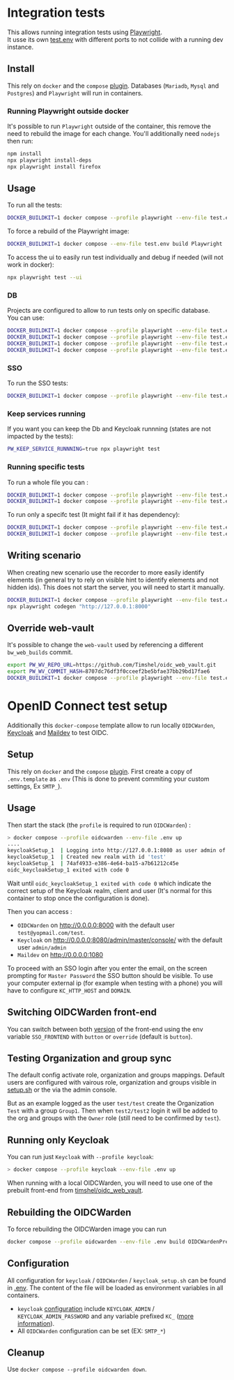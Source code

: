 # Integration tests

This allows running integration tests using [Playwright](https://playwright.dev/).
\
It usse its own [test.env](/test/scenarios/test.env) with different ports to not collide with a running dev instance.

## Install

This rely on `docker` and the `compose` [plugin](https://docs.docker.com/compose/install/).
Databases (`Mariadb`, `Mysql` and `Postgres`) and `Playwright` will run in containers.

### Running Playwright outside docker

It's possible to run `Playwright` outside of the container, this remove the need to rebuild the image for each change.
You'll additionally need `nodejs` then run:

```bash
npm install
npx playwright install-deps
npx playwright install firefox
```

## Usage

To run all the tests:

```bash
DOCKER_BUILDKIT=1 docker compose --profile playwright --env-file test.env run Playwright
```

To force a rebuild of the Playwright image:
```bash
DOCKER_BUILDKIT=1 docker compose --env-file test.env build Playwright
```

To access the ui to easily run test individually and debug if needed (will not work in docker):

```bash
npx playwright test --ui
```

### DB

Projects are configured to allow to run tests only on specific database.
\
You can use:

```bash
DOCKER_BUILDKIT=1 docker compose --profile playwright --env-file test.env run Playwright test --project=mariadb
DOCKER_BUILDKIT=1 docker compose --profile playwright --env-file test.env run Playwright test --project=mysql
DOCKER_BUILDKIT=1 docker compose --profile playwright --env-file test.env run Playwright test --project=postgres
DOCKER_BUILDKIT=1 docker compose --profile playwright --env-file test.env run Playwright test --project=sqlite
```

### SSO

To run the SSO tests:

```bash
DOCKER_BUILDKIT=1 docker compose --profile playwright --env-file test.env run Playwright test --project sso-sqlite
```

### Keep services running

If you want you can keep the Db and Keycloak runnning (states are not impacted by the tests):

```bash
PW_KEEP_SERVICE_RUNNNING=true npx playwright test
```

### Running specific tests

To run a whole file you can :

```bash
DOCKER_BUILDKIT=1 docker compose --profile playwright --env-file test.env run Playwright test --project=sqlite tests/login.spec.ts
DOCKER_BUILDKIT=1 docker compose --profile playwright --env-file test.env run Playwright test --project=sqlite login
```

To run only a specifc test (It might fail if it has dependency):

```bash
DOCKER_BUILDKIT=1 docker compose --profile playwright --env-file test.env run Playwright test --project=sqlite -g "Account creation"
DOCKER_BUILDKIT=1 docker compose --profile playwright --env-file test.env run Playwright test --project=sqlite tests/login.spec.ts:16
```

## Writing scenario

When creating new scenario use the recorder to more easily identify elements (in general try to rely on visible hint to identify elements and not hidden ids).
This does not start the server, you will need to start it manually.

```bash
DOCKER_BUILDKIT=1 docker compose --profile playwright --env-file test.env up OIDCWarden
npx playwright codegen "http://127.0.0.1:8000"
```

## Override web-vault

It's possible to change the `web-vault` used by referencing a different `bw_web_builds` commit.

```bash
export PW_WV_REPO_URL=https://github.com/Timshel/oidc_web_vault.git
export PW_WV_COMMIT_HASH=8707dc76df3f0cceef2be5bfae37bb29bd17fae6
DOCKER_BUILDKIT=1 docker compose --profile playwright --env-file test.env build Playwright
```

# OpenID Connect test setup

Additionally this `docker-compose` template allow to run locally `OIDCWarden`, [Keycloak](https://www.keycloak.org/) and [Maildev](https://github.com/timshel/maildev) to test OIDC.

## Setup

This rely on `docker` and the `compose` [plugin](https://docs.docker.com/compose/install/).
First create a copy of `.env.template` as `.env` (This is done to prevent commiting your custom settings, Ex `SMTP_`).

## Usage

Then start the stack (the `profile` is required to run `OIDCWarden`) :

```bash
> docker compose --profile oidcwarden --env-file .env up
....
keycloakSetup_1  | Logging into http://127.0.0.1:8080 as user admin of realm master
keycloakSetup_1  | Created new realm with id 'test'
keycloakSetup_1  | 74af4933-e386-4e64-ba15-a7b61212c45e
oidc_keycloakSetup_1 exited with code 0
```

Wait until `oidc_keycloakSetup_1 exited with code 0` which indicate the correct setup of the Keycloak realm, client and user (It's normal for this container to stop once the configuration is done).

Then you can access :

- `OIDCWarden` on http://0.0.0.0:8000 with the default user `test@yopmail.com/test`.
- `Keycloak` on http://0.0.0.0:8080/admin/master/console/ with the default user `admin/admin`
- `Maildev` on http://0.0.0.0:1080

To proceed with an SSO login after you enter the email, on the screen prompting for `Master Password` the SSO button should be visible.
To use your computer external ip (for example when testing with a phone) you will have to configure `KC_HTTP_HOST` and `DOMAIN`.

## Switching OIDCWarden front-end

You can switch between both [version](https://github.com/Timshel/oidc_web_vault) of the front-end using the env variable `SSO_FRONTEND` with `button` or `override` (default is `button`).

## Testing Organization and group sync

The default config activate role, organization and groups mappings.
Default users are configured with vairous role, organization and groups visible in [setup.sh](https://github.com/Timshel/oidcwarden/blob/main/playwright/compose/keycloak/setup.sh) or the via the admin console.

But as an example logged as the user `test/test` create the Organization `Test` with a group `Group1`.
Then when `test2/test2` login it will be added to the org and groups with the `Owner` role (still need to be confirmed by `test`).

## Running only Keycloak

You can run just `Keycloak` with `--profile keycloak`:

```bash
> docker compose --profile keycloak --env-file .env up
```

When running with a local OIDCWarden, you will need to use one of the prebuilt front-end from [timshel/oidc_web_vault](https://github.com/Timshel/oidc_web_vault/releases).

## Rebuilding the OIDCWarden

To force rebuilding the OIDCWarden image you can run

```bash
docker compose --profile oidcwarden --env-file .env build OIDCWardenPrebuild OIDCWarden
```

## Configuration

All configuration for `keycloak` / `OIDCWarden` / `keycloak_setup.sh` can be found in [.env](.env.template).
The content of the file will be loaded as environment variables in all containers.

- `keycloak` [configuration](https://www.keycloak.org/server/all-config) include `KEYCLOAK_ADMIN` / `KEYCLOAK_ADMIN_PASSWORD` and any variable prefixed `KC_` ([more information](https://www.keycloak.org/server/configuration#_example_configuring_the_db_url_host_parameter)).
- All `OIDCWarden` configuration can be set (EX: `SMTP_*`)

## Cleanup

Use `docker compose --profile oidcwarden down`.
